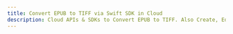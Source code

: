---title: Convert EPUB to TIFF via Swift SDK in Clouddescription: Cloud APIs & SDKs to Convert EPUB to TIFF. Also Create, Edit & Render Microsoft Word & OpenOffice documents in the Cloud.---
